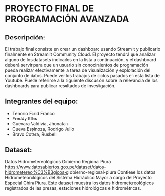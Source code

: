 # PROYECTO FINAL DE PROGRAMACIÓN AVANZADA

## Descripción:
El trabajo final consiste en crear un dashboard usando Streamlit y publicarlo finalmente en Streamlit Community Cloud. 
El proyecto tendrá que analizar alguno de los datasets indicados en la lista a continuación, y el dashboard deberá servir para que un usuario sin
conocimientos de programación pueda realizar efectivamente la tarea de visualización y exploración del conjunto de datos. 
Puede ver los trabajos de ciclos pasados en esta lista de Youtube. Puede referirse a la siguiente discusión sobre la relevancia de los dashboards para publicar
resultados de investigación.

## Integrantes del equipo:
- Tenorio Farid Franco 
- Freddy Elías 
- Guevara Valdivia, Jhonatan
- Cueva Espinoza, Rodrigo Julio
- Bravo Cotera, Rusbell

## Dataset:
Datos Hidrometereológicos Gobierno Regional Piura
https://www.datosabiertos.gob.pe/dataset/datos-hidrometereol%C3%B3gicos-g
obierno-regional-piura
Contiene los datos Hidrometeorológicos del Sistema Hidráulico Mayor a cargo del
Proyecto Especial Chira Piura. Este dataset muestra los datos hidrometereológicos
registrados de las presas, estaciones hidrológicas e hidrométricas.
